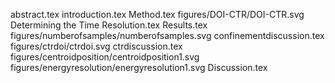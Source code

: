 abstract.tex
introduction.tex
Method.tex
figures/DOI-CTR/DOI-CTR.svg
Determining the Time Resolution.tex
Results.tex
figures/numberofsamples/numberofsamples.svg
confinementdiscussion.tex
figures/ctrdoi/ctrdoi.svg
ctrdiscussion.tex
figures/centroidposition/centroidposition1.svg
figures/energyresolution/energyresolution1.svg
Discussion.tex